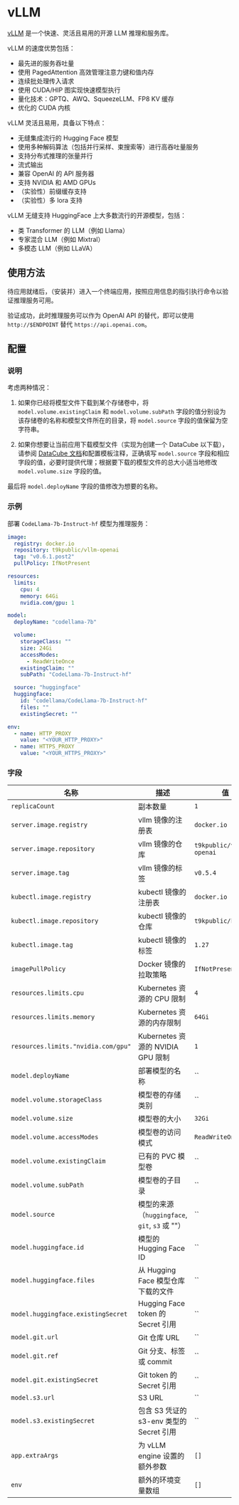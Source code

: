 # vLLM

[vLLM](https://github.com/vllm-project/vllm) 是一个快速、灵活且易用的开源 LLM 推理和服务库。

vLLM 的速度优势包括：

- 最先进的服务吞吐量
- 使用 PagedAttention 高效管理注意力键和值内存
- 连续批处理传入请求
- 使用 CUDA/HIP 图实现快速模型执行
- 量化技术：GPTQ、AWQ、SqueezeLLM、FP8 KV 缓存
- 优化的 CUDA 内核

vLLM 灵活且易用，具备以下特点：

- 无缝集成流行的 Hugging Face 模型
- 使用多种解码算法（包括并行采样、束搜索等）进行高吞吐量服务
- 支持分布式推理的张量并行
- 流式输出
- 兼容 OpenAI 的 API 服务器
- 支持 NVIDIA 和 AMD GPUs
- （实验性）前缀缓存支持
- （实验性）多 lora 支持

vLLM 无缝支持 HuggingFace 上大多数流行的开源模型，包括：

- 类 Transformer 的 LLM（例如 Llama）
- 专家混合 LLM（例如 Mixtral）
- 多模态 LLM（例如 LLaVA）

## 使用方法

待应用就绪后，（安装并）进入一个终端应用，按照应用信息的指引执行命令以验证推理服务可用。

验证成功，此时推理服务可以作为 OpenAI API 的替代，即可以使用 `http://$ENDPOINT` 替代 `https://api.openai.com`。

## 配置

### 说明

考虑两种情况：

1. 如果你已经将模型文件下载到某个存储卷中，将 `model.volume.existingClaim` 和 `model.volume.subPath` 字段的值分别设为该存储卷的名称和模型文件所在的目录，将 `model.source` 字段的值保留为空字符串。

2. 如果你想要让当前应用下载模型文件（实现为创建一个 DataCube 以下载），请参阅 [DataCube 文档](https://t9k.github.io/user-manuals/latest/modules/auxiliary/datacube.html#%E8%AE%BE%E7%BD%AE%E6%BA%90%E5%AD%98%E5%82%A8%E6%9C%8D%E5%8A%A1)和配置模板注释，正确填写 `model.source` 字段和相应字段的值，必要时提供代理；根据要下载的模型文件的总大小适当地修改 `model.volume.size` 字段的值。

最后将 `model.deployName` 字段的值修改为想要的名称。

### 示例

部署 `CodeLlama-7b-Instruct-hf` 模型为推理服务：

```yaml
image:
  registry: docker.io
  repository: t9kpublic/vllm-openai
  tag: "v0.6.1.post2"
  pullPolicy: IfNotPresent

resources:
  limits:
    cpu: 4
    memory: 64Gi
    nvidia.com/gpu: 1

model:
  deployName: "codellama-7b"

  volume:
    storageClass: ""
    size: 24Gi
    accessModes:
      - ReadWriteOnce
    existingClaim: ""
    subPath: "CodeLlama-7b-Instruct-hf"

  source: "huggingface"
  huggingface:
    id: "codellama/CodeLlama-7b-Instruct-hf"
    files: ""
    existingSecret: ""

env:
  - name: HTTP_PROXY
    value: "<YOUR_HTTP_PROXY>"
  - name: HTTPS_PROXY
    value: "<YOUR_HTTPS_PROXY>"
```

### 字段

| 名称                                | 描述                                           | 值                      |
| ----------------------------------- | ---------------------------------------------- | ----------------------- |
| `replicaCount`                      | 副本数量                                       | `1`                     |
| `server.image.registry`             | vllm 镜像的注册表                              | `docker.io`             |
| `server.image.repository`           | vllm 镜像的仓库                                | `t9kpublic/vllm-openai` |
| `server.image.tag`                  | vllm 镜像的标签                                | `v0.5.4`                |
| `kubectl.image.registry`            | kubectl 镜像的注册表                           | `docker.io`             |
| `kubectl.image.repository`          | kubectl 镜像的仓库                             | `t9kpublic/kubectl`     |
| `kubectl.image.tag`                 | kubectl 镜像的标签                             | `1.27`                  |
| `imagePullPolicy`                   | Docker 镜像的拉取策略                          | `IfNotPresent`          |
| `resources.limits.cpu`              | Kubernetes 资源的 CPU 限制                     | `4`                     |
| `resources.limits.memory`           | Kubernetes 资源的内存限制                      | `64Gi`                  |
| `resources.limits."nvidia.com/gpu"` | Kubernetes 资源的 NVIDIA GPU 限制              | `1`                     |
| `model.deployName`                  | 部署模型的名称                                 | ``                      |
| `model.volume.storageClass`         | 模型卷的存储类别                               | ``                      |
| `model.volume.size`                 | 模型卷的大小                                   | `32Gi`                  |
| `model.volume.accessModes`          | 模型卷的访问模式                               | `ReadWriteOnce`         |
| `model.volume.existingClaim`        | 已有的 PVC 模型卷                              | ``                      |
| `model.volume.subPath`              | 模型卷的子目录                                 | ``                      |
| `model.source`                      | 模型的来源（`huggingface`, `git`, `s3` 或 ""） | ``                      |
| `model.huggingface.id`              | 模型的 Hugging Face ID                         | ``                      |
| `model.huggingface.files`           | 从 Hugging Face 模型仓库下载的文件             | ``                      |
| `model.huggingface.existingSecret`  | Hugging Face token 的 Secret 引用              | ``                      |
| `model.git.url`                     | Git 仓库 URL                                   | ``                      |
| `model.git.ref`                     | Git 分支、标签或 commit                        | ``                      |
| `model.git.existingSecret`          | Git token 的 Secret 引用                       | ``                      |
| `model.s3.url`                      | S3 URL                                         | ``                      |
| `model.s3.existingSecret`           | 包含 S3 凭证的 s3-env 类型的 Secret 引用       | ``                      |
| `app.extraArgs`                     | 为 vLLM engine 设置的额外参数                  | `[]`                    |
| `env`                               | 额外的环境变量数组                             | `[]`                    |
